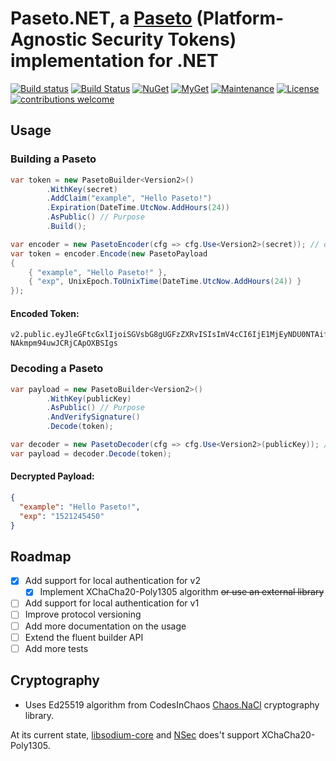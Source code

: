 # Paseto.NET, a [Paseto](https://github.com/paragonie/paseto) (Platform-Agnostic Security Tokens) implementation for .NET

[![Build status](https://ci.appveyor.com/api/projects/status/r4ah81nr04qta10w?svg=true)](https://ci.appveyor.com/project/idaviddesmet/paseto-dotnet)
[![Build Status](https://travis-ci.org/idaviddesmet/paseto-dotnet.svg?branch=master)](https://travis-ci.org/idaviddesmet/paseto-dotnet)
[![NuGet](https://img.shields.io/nuget/v/Paseto.Core.svg)](https://www.nuget.org/packages/Paseto.Core/)
[![MyGet](https://img.shields.io/myget/paseto/v/Paseto.Core.svg)](https://www.myget.org/feed/paseto/package/nuget/Paseto.Core)
[![Maintenance](https://img.shields.io/maintenance/yes/2018.svg)](https://github.com/idaviddesmet/paseto-dotnet)
[![License](https://img.shields.io/github/license/idaviddesmet/paseto-dotnet.svg)](https://github.com/idaviddesmet/paseto-dotnet/blob/master/LICENSE)
[![contributions welcome](https://img.shields.io/badge/contributions-welcome-brightgreen.svg?style=flat)](https://github.com/idaviddesmet/paseto-dotnet/issues)

## Usage
### Building a Paseto

```csharp
var token = new PasetoBuilder<Version2>()
		.WithKey(secret)
		.AddClaim("example", "Hello Paseto!")
		.Expiration(DateTime.UtcNow.AddHours(24))
		.AsPublic() // Purpose
		.Build();
```

```csharp
var encoder = new PasetoEncoder(cfg => cfg.Use<Version2>(secret)); // default is public purpose
var token = encoder.Encode(new PasetoPayload
{
	{ "example", "Hello Paseto!" },
	{ "exp", UnixEpoch.ToUnixTime(DateTime.UtcNow.AddHours(24)) }
});
```

#### Encoded Token:

```
v2.public.eyJleGFtcGxlIjoiSGVsbG8gUGFzZXRvISIsImV4cCI6IjE1MjEyNDU0NTAifQ2jznA4Tl8r2PM8xu0FIJhyWkm4SiwvCxavTSFt7bo7JtnsFdWgXBOgbYybi5-NAkmpm94uwJCRjCApOXBSIgs
```

### Decoding a Paseto

```csharp
var payload = new PasetoBuilder<Version2>()
		.WithKey(publicKey)
		.AsPublic() // Purpose
		.AndVerifySignature()
		.Decode(token);
```

```csharp
var decoder = new PasetoDecoder(cfg => cfg.Use<Version2>(publicKey)); // default is public purpose
var payload = decoder.Decode(token);
```

#### Decrypted Payload:

```json
{
  "example": "Hello Paseto!",
  "exp": "1521245450"
}
```

## Roadmap

- [x] Add support for local authentication for v2
  - [x] Implement XChaCha20-Poly1305 algorithm ~~or use an external library~~
- [ ] Add support for local authentication for v1
- [ ] Improve protocol versioning
- [ ] Add more documentation on the usage
- [ ] Extend the fluent builder API
- [ ] Add more tests

## Cryptography

* Uses Ed25519 algorithm from CodesInChaos [Chaos.NaCl](https://github.com/CodesInChaos/Chaos.NaCl) cryptography library.

At its current state, [libsodium-core](https://github.com/tabrath/libsodium-core) and [NSec](https://github.com/ektrah/nsec) does't support XChaCha20-Poly1305.
